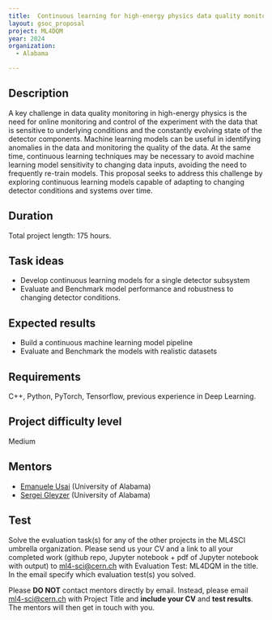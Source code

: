 ```yaml
---
title:  Continuous learning for high-energy physics data quality monitoring
layout: gsoc_proposal
project: ML4DQM
year: 2024
organization:
  - Alabama

---
```


## Description


A key challenge in data quality monitoring in high-energy physics is the need for online monitoring and control of the experiment with the data that is sensitive to underlying conditions and the constantly evolving state of the detector components. Machine learning models can be useful in identifying anomalies in the data and monitoring the quality of the data. At the same time, continuous learning techniques may be necessary to avoid machine learning model sensitivity to changing data inputs, avoiding the need to frequently re-train models. This proposal seeks to address this challenge by exploring continuous learning models capable of adapting to changing detector conditions and systems over time. 

## Duration

Total project length: 175 hours.

## Task ideas
 * Develop continuous learning models for a single detector subsystem
 * Evaluate and Benchmark model performance and robustness to changing detector conditions. 

## Expected results
 * Build a continuous machine learning model pipeline
 * Evaluate and Benchmark the models with realistic datasets

## Requirements
C++, Python, PyTorch, Tensorflow, previous experience in Deep Learning.

## Project difficulty level
Medium

## Mentors
  * [Emanuele Usai](mailto:ml4-sci@cern.ch) (University of Alabama)
  * [Sergei Gleyzer](mailto:ml4-sci@cern.ch) (University of Alabama)


## Test
Solve the evaluation task(s) for any of the other projects in the ML4SCI umbrella organization.  Please send us your CV and a link to all your completed work (github repo, Jupyter notebook + pdf of Jupyter notebook with output) to [ml4-sci@cern.ch](mailto:ml4-sci@cern.ch) with Evaluation Test: ML4DQM in the title. In the email specify which evaluation test(s) you solved. 

Please **DO NOT** contact mentors directly by email. Instead, please email [ml4-sci@cern.ch](mailto:ml4-sci@cern.ch) with Project Title and **include your CV** and **test results**. The mentors will then get in touch with you.


